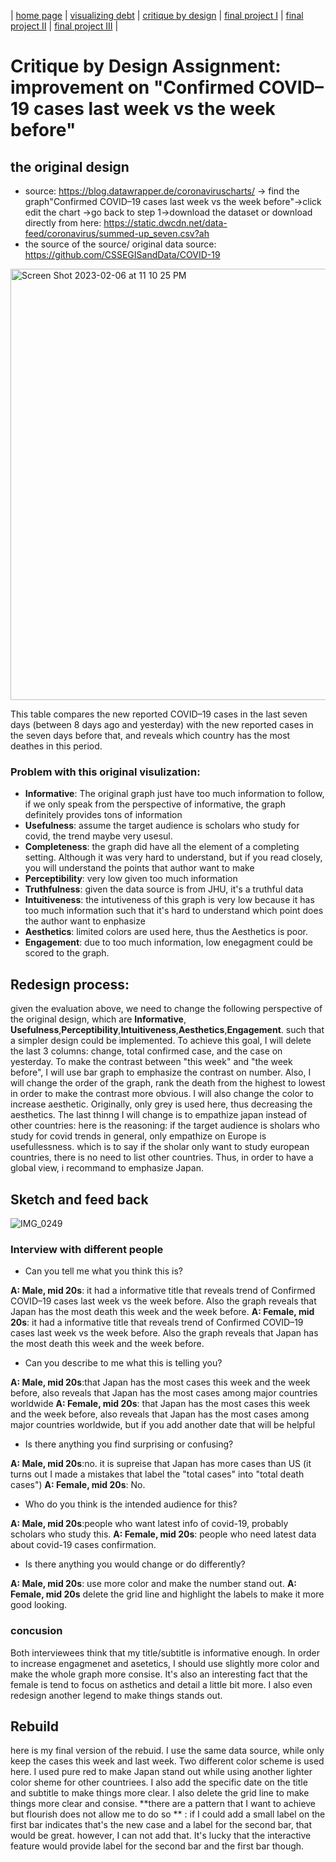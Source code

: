 | [home page](https://cmustudent.github.io/tswd-portfolio-templates/) | [visualizing debt](visualizing-government-debt) | [critique by design](critique-by-design) | [final project I](final-project-part-one) | [final project II](final-project-part-two) | [final project III](final-project-part-three) |

# Critique by Design Assignment: improvement on "Confirmed COVID–19 cases last week vs the week before"
## the original design
- source: https://blog.datawrapper.de/coronaviruscharts/ -> find the graph"Confirmed COVID–19 cases last week vs the week before"->click edit the chart ->go back to step 1->download the dataset or download directly from here: https://static.dwcdn.net/data-feed/coronavirus/summed-up_seven.csv?ah
- the source of the source/ original data source: https://github.com/CSSEGISandData/COVID-19

<img width="690" alt="Screen Shot 2023-02-06 at 11 10 25 PM" src="https://user-images.githubusercontent.com/93154040/217379395-db3b7371-1669-4674-940e-b70523b27331.png">

This table compares the new reported COVID–19 cases in the last seven days (between 8 days ago and yesterday) with the new reported cases in the seven days before that, and reveals which country has the most deathes in this period. 
### Problem with this original visulization: 
- **Informative**: The original graph just have too much information to follow, if we only speak from the perspective of informative, the graph definitely provides tons of information
- **Usefulness**: assume the target audience is scholars who study for covid, the trend maybe very usesul. 
- **Completeness**: the graph did have all the element of a completing setting. Although it was very hard to understand, but if you read closely, you will understand the points that author want to make 
- **Perceptibility**: very low given too much information 
- **Truthfulness**: given the data source is from JHU, it's a truthful data
- **Intuitiveness**: the intutiveness of this graph is very low because it has too much information such that it's hard to understand which point does the author want to enphasize 
- **Aesthetics**: limited colors are used here, thus the Aesthetics is poor. 
- **Engagement**: due to too much information, low enegagment could be scored to the graph. 
## Redesign process: 
given the evaluation above, we need to change the following perspective of the original design, which are **Informative**, **Usefulness**,**Perceptibility**,**Intuitiveness**,**Aesthetics**,**Engagement**. such that a simpler design could be implemented. To achieve this goal, I will delete the last 3 columns: change, total confirmed case, and the case on yesterday. To make the contrast between "this week" and "the week before", I will use bar graph to emphasize the contrast on number. Also, I will change the order of the graph, rank the death from the highest to lowest in order to make the contrast more obvious. I will also change the color to increase aesthetic. Originally, only grey is used here, thus decreasing the aesthetics. The last thinng I will change is to empathize japan instead of other countries: here is the reasoning: if the target audience is sholars who study for covid trends in general, only empathize on Europe is usefullessness. which is to say if the sholar only want to study european countries, there is no need to list other countries. Thus, in order to have a global view, i recommand to emphasize Japan.
## Sketch and feed back 
![IMG_0249](https://user-images.githubusercontent.com/93154040/217387945-5a13ace3-f4e5-495d-9e6f-fa893bd1e4c7.jpg)

### Interview with different people 
- Can you tell me what you think this is? 

**A: Male, mid 20s**: it had a informative title that reveals trend of Confirmed COVID–19 cases last week vs the week before. Also the graph reveals that Japan has the most death this week and the week before.
**A: Female, mid 20s**: it had a informative title that reveals trend of Confirmed COVID–19 cases last week vs the week before. Also the graph reveals that Japan has the most death this week and the week before.
  
- Can you describe to me what this is telling you?

**A: Male, mid 20s**:that Japan has the most cases  this week and the week before, also reveals that Japan has the most cases among major countries worldwide
**A: Female, mid 20s**: that Japan has the most cases  this week and the week before, also reveals that Japan has the most cases among major countries worldwide, but if you add another date that will be helpful 

- Is there anything you find surprising or confusing?

 **A: Male, mid 20s**:no. it is supreise that Japan has more cases than US (it turns out I made a mistakes that label the "total cases" into "total death cases")
 **A: Female, mid 20s**: No. 

- Who do you think is the intended audience for this?

 **A: Male, mid 20s**:people who want latest info of covid-19, probably scholars who study this. 
 **A: Female, mid 20s**: people who need latest data about covid-19 cases confirmation. 

- Is there anything you would change or do differently?

 **A: Male, mid 20s**: use more color and make the number stand out. 
 **A: Female, mid 20s** delete the grid line and highlight the labels to make it more good looking. 
 
 ### concusion
 Both interviewees think that my title/subtitle is informative enough. In order to increase engagmenet and asetetics, I should use slightly more color and make the whole graph more consise. It's also an interesting fact that the female is tend to focus on asthetics and detail a little bit more. I also even redesign another legend to make things stands out. 


## Rebuild
here is my final version of the rebuid. I use the same data source, while only keep the cases this week and last week. Two different color scheme is used here. I used pure red to make Japan stand out while using another lighter color sheme for other countriees. I also add the specific date on the title and subtitle to make things more clear. I also delete the grid line to make things more clear and consise. 
 **there are a pattern that I want to achieve but flourish does not allow me to do so ** : if I could add a small label on the first bar indicates that's the new case and a label for the second bar, that would be great. however, I can not add that. It's lucky that the interactive feature would provide label for the second bar and the first bar though. 

<div class="flourish-embed flourish-chart" data-src="visualisation/12667095"><script src="https://public.flourish.studio/resources/embed.js"></script></div>

